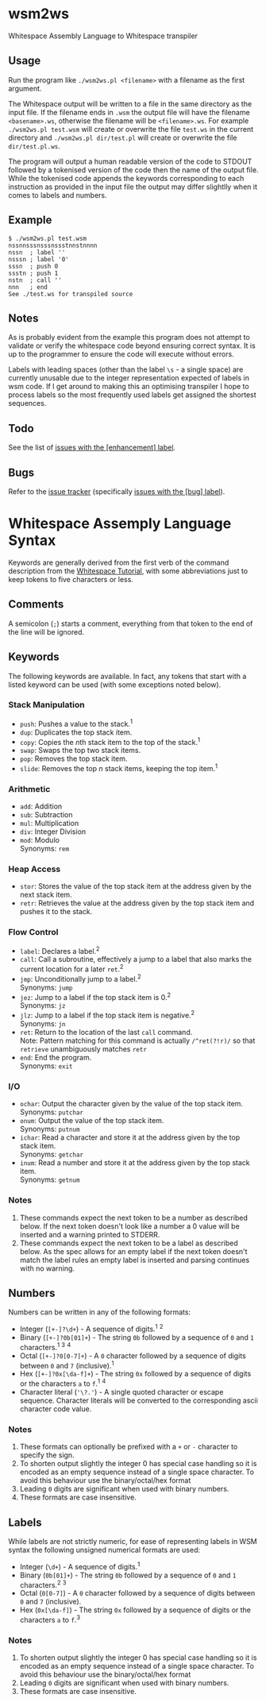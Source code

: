 # wsm2ws
Whitespace Assembly Language to Whitespace transpiler

## Usage
Run the program like `./wsm2ws.pl <filename>` with a filename as the first argument.

The Whitespace output will be written to a file in the same directory as the input file. If the filename ends in `.wsm` the output file will have the filename `<basename>.ws`, otherwise the filename will be `<filename>.ws`. For example `./wsm2ws.pl test.wsm` will create or overwrite the file `test.ws` in the current directory and `./wsm2ws.pl dir/test.pl` will create or overwrite the file `dir/test.pl.ws`.

The program will output a human readable version of the code to STDOUT followed by a tokenised version of the code then the name of the output file. While the tokenised code appends the keywords corresponding to each instruction as provided in the input file the output may differ slightlly when it comes to labels and numbers.

## Example
    $ ./wsm2ws.pl test.wsm
    nssnnsssnsssnssstnnstnnnn
    nssn  ; label ''
    nsssn ; label '0'
    sssn  ; push 0
    ssstn ; push 1
    nstn  ; call ''
    nnn   ; end
    See ./test.ws for transpiled source

## Notes
As is probably evident from the example this program does not attempt to validate or verify the whitespace code beyond ensuring correct syntax. It is up to the programmer to ensure the code will execute without errors.

Labels with leading spaces (other than the label `\s` - a single space) are currently unusable due to the integer representation expected of labels in wsm code. If I get around to making this an optimising transpiler I hope to process labels so the most frequently used labels get assigned the shortest sequences.

## Todo
See the list of [issues with the [enhancement] label](https://github.com/ephphatha/wsm2ws/issues?q=is%3Aissue+is%3Aopen+label%3Aenhancement).

## Bugs
Refer to the [issue tracker](https://github.com/ephphatha/wsm2ws/issues) (specifically [issues with the [bug] label](https://github.com/ephphatha/wsm2ws/issues?q=is%3Aissue+is%3Aopen+label%3Abug)).

# Whitespace Assemply Language Syntax
Keywords are generally derived from the first verb of the command description from the [Whitespace Tutorial](https://web.archive.org/web/20150618184706/http://compsoc.dur.ac.uk/whitespace/tutorial.php), with some abbreviations just to keep tokens to five characters or less.

## Comments
A semicolon (`;`) starts a comment, everything from that token to the end of the line will be ignored.

## Keywords
The following keywords are available. In fact, any tokens that start with a listed keyword can be used (with some exceptions noted below).

### Stack Manipulation
* `push`: Pushes a value to the stack.<sup>1</sup>
* `dup`: Duplicates the top stack item.
* `copy`: Copies the *n*th stack item to the top of the stack.<sup>1</sup>
* `swap`: Swaps the top two stack items.
* `pop`: Removes the top stack item.
* `slide`: Removes the top *n* stack items, keeping the top item.<sup>1</sup>

### Arithmetic
* `add`: Addition
* `sub`: Subtraction
* `mul`: Multiplication
* `div`: Integer Division
* `mod`: Modulo  
Synonyms: `rem`

### Heap Access
* `stor`: Stores the value of the top stack item at the address given by the next stack item.
* `retr`: Retrieves the value at the address given by the top stack item and pushes it to the stack.

### Flow Control
* `label`: Declares a label.<sup>2</sup>
* `call`: Call a subroutine, effectively a jump to a label that also marks the current location for a later `ret`.<sup>2</sup>
* `jmp`: Unconditionally jump to a label.<sup>2</sup>  
Synonyms: `jump`
* `jez`: Jump to a label if the top stack item is 0.<sup>2</sup>  
Synonyms: `jz`
* `jlz`: Jump to a label if the top stack item is negative.<sup>2</sup>  
Synonyms: `jn`
* `ret`: Return to the location of the last `call` command.  
Note: Pattern matching for this command is actually `/^ret(?!r)/` so that `retrieve` unambiguously matches `retr`
* `end`: End the program.  
Synonyms: `exit`

### I/O
* `ochar`: Output the character given by the value of the top stack item.  
Synonyms: `putchar`
* `onum`: Output the value of the top stack item.  
Synonyms: `putnum`
* `ichar`: Read a character and store it at the address given by the top stack item.  
Synonyms: `getchar`
* `inum`: Read a number and store it at the address given by the top stack item.  
Synonyms: `getnum`

### Notes
1. These commands expect the next token to be a number as described below. If the next token doesn't look like a number a 0 value will be inserted and a warning printed to STDERR.
2. These commands expect the next token to be a label as described below. As the spec allows for an empty label if the next token doesn't match the label rules an empty label is inserted and parsing continues with no warning.

## Numbers
Numbers can be written in any of the following formats:

* Integer (`[+-]?\d+`) - A sequence of digits.<sup>1</sup> <sup>2</sup>
* Binary (`[+-]?0b[01]+`) - The string `0b` followed by a sequence of `0` and `1` characters.<sup>1</sup> <sup>3</sup> <sup>4</sup>
* Octal (`[+-]?0[0-7]+`) - A `0` character followed by a sequence of digits between `0` and `7` (inclusive).<sup>1</sup>
* Hex (`[+-]?0x[\da-f]+`) - The string `0x` followed by a sequence of digits or the characters `a` to `f`.<sup>1</sup> <sup>4</sup>
* Character literal (`'\?.'`) - A single quoted character or escape sequence. Character literals will be converted to the corresponding ascii character code value.

### Notes
1. These formats can optionally be prefixed with a `+` or `-` character to specify the sign.
2. To shorten output slightly the integer 0 has special case handling so it is encoded as an empty sequence instead of a single space character. To avoid this behaviour use the binary/octal/hex format 
3. Leading `0` digits are significant when used with binary numbers.
4. These formats are case insensitive.

## Labels
While labels are not strictly numeric, for ease of representing labels in WSM syntax the following unsigned numerical formats are used:

* Integer (`\d+`) - A sequence of digits.<sup>1</sup>
* Binary (`0b[01]+`) - The string `0b` followed by a sequence of `0` and `1` characters.<sup>2</sup> <sup>3</sup>
* Octal (`0[0-7]`) - A `0` character followed by a sequence of digits between `0` and `7` (inclusive).
* Hex (`0x[\da-f]`) - The string `0x` followed by a sequence of digits or the characters `a` to `f`.<sup>3</sup>

### Notes
1. To shorten output slightly the integer 0 has special case handling so it is encoded as an empty sequence instead of a single space character. To avoid this behaviour use the binary/octal/hex format 
2. Leading `0` digits are significant when used with binary numbers.
3. These formats are case insensitive.
